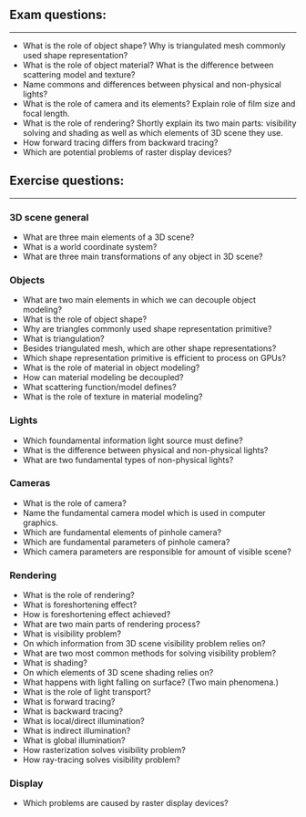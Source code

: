 
## Exam questions:
---
* What is the role of object shape? Why is triangulated mesh commonly used shape representation?
* What is the role of object material? What is the difference between scattering model and texture?
* Name commons and differences between physical and non-physical lights?
* What is the role of camera and its elements? Explain role of film size and focal length.
* What is the role of rendering? Shortly explain its two main parts: visibility solving and shading as well as which elements of 3D scene they use.
* How forward tracing differs from backward tracing?
* Which are potential problems of raster display devices?

## Exercise questions:
---

### 3D scene general
* What are three main elements of a 3D scene?
* What is a world coordinate system?
* What are three main transformations of any object in 3D scene?

### Objects
* What are two main elements in which we can decouple object modeling?
* What is the role of object shape?
* Why are triangles commonly used shape representation primitive?
* What is triangulation?
* Besides triangulated mesh, which are other shape representations?
* Which shape representation primitive is efficient to process on GPUs?
* What is the role of material in object modeling?
* How can material modeling be decoupled? 
* What scattering function/model defines?
* What is the role of texture in material modeling?

### Lights
* Which foundamental information light source must define?
* What is the difference between physical and non-physical lights?
* What are two fundamental types of non-physical lights?

### Cameras
* What is the role of camera?
* Name the fundamental camera model which is used in computer graphics.
* Which are fundamental elements of pinhole camera?
* Which are fundamental parameters of pinhole camera?
* Which camera parameters are responsible for amount of visible scene?

### Rendering
* What is the role of rendering?
* What is foreshortening effect?
* How is foreshortening effect achieved? 
* What are two main parts of rendering process?
* What is visibility problem?
* On which information from 3D scene visibility problem relies on?
* What are two most common methods for solving visibility problem?
* What is shading?
* On which elements of 3D scene shading relies on?
* What happens with light falling on surface? (Two main phenomena.)
* What is the role of light transport?
* What is forward tracing?
* What is backward tracing?
* What is local/direct illumination?
* What is indirect illumination?
* What is global illumination?
* How rasterization solves visibility problem?
* How ray-tracing solves visibility problem?

### Display
* Which problems are caused by raster display devices?

